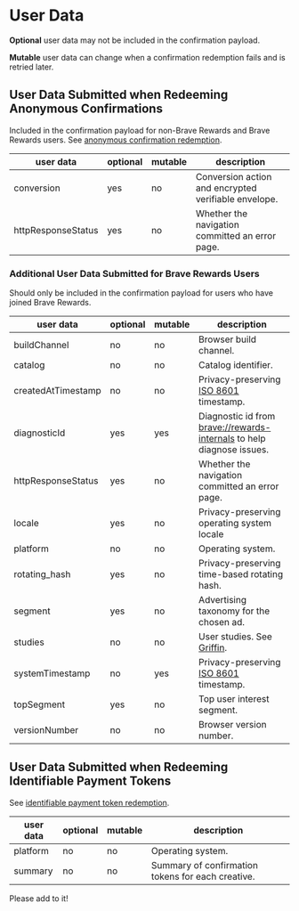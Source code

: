 # User Data

**Optional** user data may not be included in the confirmation payload.

**Mutable** user data can change when a confirmation redemption fails and is retried later.

## User Data Submitted when Redeeming Anonymous Confirmations

Included in the confirmation payload for non-Brave Rewards and Brave Rewards users. See [anonymous confirmation redemption](../utility/redeem_confirmation/README.md).

| user data  | optional  | mutable  | description  |
|---|---|---|---|
| conversion  | yes  | no  | Conversion action and encrypted verifiable envelope.  |
| httpResponseStatus  | yes  | no  | Whether the navigation committed an error page.  |

### Additional User Data Submitted for Brave Rewards Users

Should only be included in the confirmation payload for users who have joined Brave Rewards.

| user data  | optional  | mutable  | description  |
|---|---|---|---|
| buildChannel  | no  | no  | Browser build channel.  |
| catalog  | no  | no  |  Catalog identifier.  |
| createdAtTimestamp  | no  | no  | Privacy-preserving [ISO 8601](https://en.wikipedia.org/wiki/ISO_8601) timestamp.  |
| diagnosticId  | yes  | yes  | Diagnostic id from [brave://rewards-internals](brave://rewards-internals) to help diagnose issues.  |
| httpResponseStatus  | yes  | no  | Whether the navigation committed an error page.  |
| locale  | yes  | no  | Privacy-preserving operating system locale  |
| platform  | no  | no  | Operating system.  |
| rotating_hash  | yes  | no  | Privacy-preserving time-based rotating hash.  |
| segment  | yes  | no  | Advertising taxonomy for the chosen ad.  |
| studies  | no  | no  | User studies. See [Griffin](https://github.com/brave/brave-browser/wiki/Brave-Variations-(Griffin)).  |
| systemTimestamp  | no  | yes  | Privacy-preserving [ISO 8601](https://en.wikipedia.org/wiki/ISO_8601) timestamp.  |
| topSegment  | yes  | no  | Top user interest segment. |
| versionNumber  | no  | no  | Browser version number.  |

## User Data Submitted when Redeeming Identifiable Payment Tokens

See [identifiable payment token redemption](../utility/redeem_payment_tokens/README.md).

| user data  | optional  | mutable  | description  |
|---|---|---|---|
| platform  | no  | no  | Operating system.  |
| summary  | no  | no  | Summary of confirmation tokens for each creative.  |

Please add to it!
